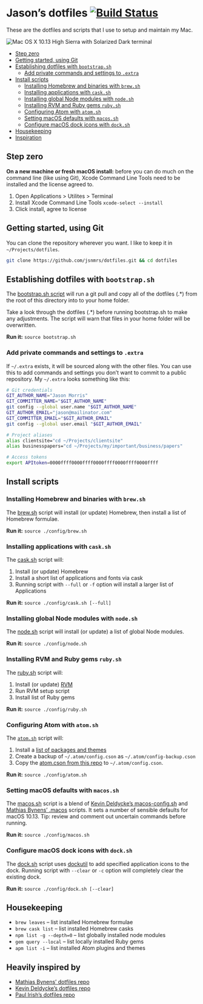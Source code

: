 # Jason’s dotfiles [![Build Status](https://travis-ci.org/jsnmrs/dotfiles.svg?branch=master)](https://travis-ci.org/jsnmrs/dotfiles)

These are the dotfiles and scripts that I use to setup and maintain my Mac.

![Mac OS X 10.13 High Sierra with Solarized Dark terminal](https://raw.githubusercontent.com/jsnmrs/dotfiles/master/config/screenshot.jpg)

- [Step zero](#step-zero)
- [Getting started, using Git](#getting-started-using-git)
- [Establishing dotfiles with `bootstrap.sh`](#establishing-dotfiles-with-bootstrapsh)
    - [Add private commands and settings to `.extra`](#add-private-commands-and-settings-to-extra)
- [Install scripts](#install-scripts)
    - [Installing Homebrew and binaries with `brew.sh`](#installing-homebrew-and-binaries-with-brewsh)
    - [Installing applications with `cask.sh`](#installing-applications-with-casksh)
    - [Installing global Node modules with `node.sh`](#installing-global-node-modules-with-nodesh)
    - [Installing RVM and Ruby gems `ruby.sh`](#installing-rvm-and-ruby-gems-rubysh)
    - [Configuring Atom with `atom.sh`](#configuring-atom-with-atomsh)
    - [Setting macOS defaults with `macos.sh`](#setting-macos-defaults-with-macossh)
    - [Configure macOS dock icons with `dock.sh`](#configure-macos-dock-icons-with-docksh)
- [Housekeeping](#housekeeping)
- [Inspiration](#heavily-inspired-by)

## Step zero

**On a new machine or fresh macOS install:** before you can do much on the command line (like using Git), Xcode Command Line Tools need to be installed and the license agreed to.

1. Open Applications > Utilites > Terminal
2. Install Xcode Command Line Tools `xcode-select --install`
3. Click install, agree to license

## Getting started, using Git

You can clone the repository wherever you want. I like to keep it in `~/Projects/dotfiles`.

```bash
git clone https://github.com/jsnmrs/dotfiles.git && cd dotfiles
```

## Establishing dotfiles with `bootstrap.sh`

The [bootstrap.sh script](https://github.com/jsnmrs/dotfiles/blob/master/bootstrap.sh) will run a git pull and copy all of the dotfiles (.\*) from the root of this directory into to your home folder.

Take a look through the dotfiles (.\*) before running bootstrap.sh to make any adjustments. The script will warn that files in your home folder will be overwritten.

**Run it:** `source bootstrap.sh`

### Add private commands and settings to `.extra`

If `~/.extra` exists, it will be sourced along with the other files. You can use this to add commands and settings you don’t want to commit to a public repository. My `~/.extra` looks something like this:

```bash
# Git credentials
GIT_AUTHOR_NAME="Jason Morris"
GIT_COMMITTER_NAME="$GIT_AUTHOR_NAME"
git config --global user.name "$GIT_AUTHOR_NAME"
GIT_AUTHOR_EMAIL="jason@mailinator.com"
GIT_COMMITTER_EMAIL="$GIT_AUTHOR_EMAIL"
git config --global user.email "$GIT_AUTHOR_EMAIL"

# Project aliases
alias clientsite="cd ~/Projects/clientsite"
alias businesspapers="cd ~/Projects/my/important/business/papers"

# Access tokens
export APItoken=0000ffff0000ffff0000ffff0000ffff0000ffff
```

## Install scripts

### Installing Homebrew and binaries with `brew.sh`

The [brew.sh](https://github.com/jsnmrs/dotfiles/blob/master/config/brew.sh) script will install (or update) Homebrew, then install a list of Homebrew formulae.

**Run it:** `source ./config/brew.sh`

### Installing applications with `cask.sh`

The [cask.sh](https://github.com/jsnmrs/dotfiles/blob/master/config/cask.sh) script will:

1. Install (or update) Homebrew
2. Install a short list of applications and fonts via cask
3. Running script with `--full` or `-f` option will install a larger list of Applications

**Run it:** `source ./config/cask.sh [--full]`

### Installing global Node modules with `node.sh`

The [node.sh](https://github.com/jsnmrs/dotfiles/blob/master/config/node.sh) script will install (or update) a list of global Node modules.

**Run it:** `source ./config/node.sh`

### Installing RVM and Ruby gems `ruby.sh`

The [ruby.sh](https://github.com/jsnmrs/dotfiles/blob/master/config/ruby.sh) script will:

1. Install (or update) [RVM](https://rvm.io)
2. Run RVM setup script
3. Install list of Ruby gems

**Run it:** `source ./config/ruby.sh`

### Configuring Atom with `atom.sh`

The [`atom.sh`](https://github.com/jsnmrs/dotfiles/blob/master/config/atom.sh) script will:

1. Install a [list of packages and themes](https://github.com/jsnmrs/dotfiles/blob/master/config/atom.list)
2. Create a backup of `~/.atom/config.cson` as `~/.atom/config-backup.cson`
3. Copy the [atom.cson from this repo](https://github.com/jsnmrs/dotfiles/blob/master/config/atom.cson) to `~/.atom/config.cson`.

**Run it:** `source ./config/atom.sh`

### Setting macOS defaults with `macos.sh`

The [macos.sh](https://github.com/jsnmrs/dotfiles/blob/master/config/macos.sh) script is a blend of [Kevin Deldycke’s macos-config.sh](https://github.com/kdeldycke/dotfiles/blob/master/scripts/macos-config.sh) and [Mathias Bynens’ .macos](https://mths.be/macos) scripts. It sets a number of sensible defaults for macOS 10.13. Tip: review and comment out uncertain commands before running.

**Run it:** `source ./config/macos.sh`

### Configure macOS dock icons with `dock.sh`

The [dock.sh](https://github.com/jsnmrs/dotfiles/blob/master/config/dock.sh) script uses [dockutil](https://github.com/kcrawford/dockutil) to add specified application icons to the dock. Running script with `--clear` or `-c` option will completely clear the existing dock.

**Run it:** `source ./config/dock.sh [--clear]`

## Housekeeping

- `brew leaves` – list installed Homebrew formulae
- `brew cask list` – list installed Homebrew casks
- `npm list -g --depth=0` – list globally installed node modules
- `gem query --local` – list locally installed Ruby gems
- `apm list -i` – list installed Atom plugins and themes

## Heavily inspired by

- [Mathias Bynens’ dotfiles repo](https://mths.be/dotfiles)
- [Kevin Deldycke’s dotfiles repo](https://github.com/kdeldycke/dotfiles)
- [Paul Irish’s dotfiles repo](https://github.com/paulirish/dotfiles/)
